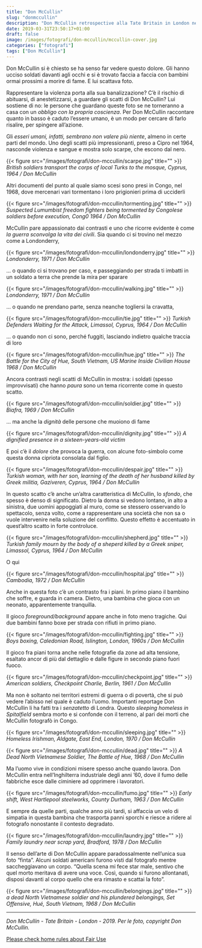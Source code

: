```yaml
---
title: "Don McCullin"
slug: "donmccullin"
description: "Don McCullin retrospective alla Tate Britain in London nel 2019"
date: 2019-03-31T23:50:17+01:00
draft: false
image: /images/fotografi/don-mccullin/mccullin-cover.jpg
categories: ["fotografi"]
tags: ["Don McCullin"]
---
```


Don McCullin si è chiesto se ha senso far vedere questo dolore. Gli hanno ucciso soldati davanti agli occhi e si è trovato faccia a faccia con bambini ormai prossimi a morire di fame. E lui scattava foto.

Rappresentare la violenza porta alla sua banalizzazione? C’è il rischio di abituarsi, di anestetizzarsi, a guardare gli scatti di Don McCullin? Lui sostiene di no: le persone che guardano queste foto se ne torneranno a casa con un _obbligo con la propria coscienza_. Per Don McCullin raccontare quanto in basso è caduto l’essere umano, è un modo per cercare di farlo risalire, per spingere all’azione.

Gli *esseri umani, infatti, sembrano non valere più niente*, almeno in certe parti del mondo.
Uno degli scatti più impressionanti, preso a Cipro nel 1964, nasconde violenza e sangue e mostra solo scarpe, che escono dal nero.

{{< figure src="/images/fotografi/don-mccullin/scarpe.jpg" title="" >}}
_British soldiers transport the corps of local Turks to the mosque, Cyprus, 1964 / Don McCullin_

Altri documenti del punto al quale siamo scesi sono presi in Congo, nel 1968, dove mercenari vari tormentano i loro prigionieri prima di ucciderli

{{< figure src="/images/fotografi/don-mccullin/tormenting.jpg" title="" >}}
_Suspected  Lumumbist freedom fighters being tormented by Congolese soldiers before execution, Cong0 1964 / Don McCullin_

McCullin pare appassionato dai contrasti e uno che ricorre evidente è come *la guerra sconvolga la vita dei civili*. Sia quando ci si trovino nel mezzo come a Londonderry,

{{< figure src="/images/fotografi/don-mccullin/londonderry.jpg" title="" >}}
_Londonderry, 1971 / Don McCullin_

… o quando ci si trovano per caso, e passeggiando per strada ti imbatti in un soldato a terra che prende la mira per sparare

{{< figure src="/images/fotografi/don-mccullin/walking.jpg" title="" >}}
_Londonderry, 1971 / Don McCullin_

... o quando ne prendano parte, senza neanche togliersi la cravatta,

{{< figure src="/images/fotografi/don-mccullin/tie.jpg" title="" >}}
_Turkish Defenders Waiting for the Attack, Limassol, Cyprus, 1964 / Don McCullin_

... o quando non ci sono, perché fuggiti, lasciando indietro qualche traccia di loro

{{< figure src="/images/fotografi/don-mccullin/hue.jpg" title="" >}}
_The Battle for the City of Hue, South Vietnam, US Marine Inside Civilian House 1968 / Don McCullin_

Ancora contrasti negli scatti di McCullin in mostra: i soldati (spesso improvvisati) che hanno *paura* sono un tema ricorrente come in questo scatto.

{{< figure src="/images/fotografi/don-mccullin/soldier.jpg" title="" >}}
_Biafra, 1969 / Don McCullin_

… ma anche la *dignità* delle persone che muoiono di fame

{{< figure src="/images/fotografi/don-mccullin/dignity.jpg" title="" >}}
_A dignified presence in a sixteen-years-old victim_

E poi c’è il *dolore* che provoca la guerra, con alcune foto-simbolo come questa donna cipriota consolata dal figlio.

{{< figure src="/images/fotografi/don-mccullin/despair.jpg" title="" >}}
_Turkish woman, with her son, learning of the death of her husband killed by Greek militia, Gaziveren, Cyprus, 1964 / Don McCullin_

In questo scatto c’è anche un’altra caratteristica di McCullin, lo *sfondo*, che spesso è denso di significato. Dietro la donna si vedono lontano, in alto a sinistra, due uomini appoggiati al muro, come se stessero osservando lo spettacolo, senza volto, come a rappresentare una società che non sa o vuole intervenire nella soluzione del conflitto.
Questo effetto è accentuato in quest’altro scatto in forte controluce.

{{< figure src="/images/fotografi/don-mccullin/shepherd.jpg" title="" >}}
_Turkish family mourn by the body of a sheperd killed by a Greek sniper, Limassol, Cyprus, 1964 / Don McCullin_

O qui

{{< figure src="/images/fotografi/don-mccullin/hospital.jpg" title="" >}}
_Cambodia, 1972 / Don McCullin_

Anche in questa foto c’è un contrasto fra i piani. In primo piano il bambino che soffre, e guarda in camera. Dietro, una bambina che gioca con un neonato, apparentemente tranquilla.

Il gioco _*foreground/background*_ appare anche in foto meno tragiche. Qui due bambini fanno boxe per strada con rifiuti in primo piano.

{{< figure src="/images/fotografi/don-mccullin/fighting.jpg" title="" >}}
_Boys boxing, Caledonian Road, Islington, London, 1960s / Don McCullin_

Il gioco fra piani torna anche nelle fotografie da zone ad alta tensione, esaltato ancor di più dal dettaglio e dalle figure in secondo piano fuori fuoco.

{{< figure src="/images/fotografi/don-mccullin/checkpoint.jpg" title="" >}}
_American soldiers, Checkpoint Charlie, Berlin, 1961 / Don McCullin_

Ma non è soltanto nei territori estremi di guerra o di povertà, che si può vedere l’abisso nel quale è caduto l’uomo.
Importanti reportage Don McCullin li ha fatti tra i *senzatetto* di Londra.
Questo _sleeping homeless in Spitalfield_ sembra morto e si confonde con il terreno, al pari dei morti che McCullin fotografò in Congo.

{{< figure src="/images/fotografi/don-mccullin/sleeping.jpg" title="" >}}
_Homeless Irishman, Aldgate, East End, London, 1970 / Don McCullin_

{{< figure src="/images/fotografi/don-mccullin/dead.jpg" title="" >}}
_A Dead North Vietnamese Soldier, The Battle of Hue, 1968 / Don McCullin_

Ma l’uomo vive in condizioni misere spesso anche quando lavora. Don McCullin entra nell’Inghilterra industriale degli anni ’60, dove il fumo delle fabbriche esce dalle ciminiere ad opprimere i lavoratori.

{{< figure src="/images/fotografi/don-mccullin/fumo.jpg" title="" >}}
_Early shift, West Hartlepool steelworks, County Durham, 1963 / Don McCullin_

E sempre da quelle parti, qualche anno più tardi, si affaccia un velo di simpatia in questa bambina che trasporta panni sporchi e riesce a ridere al fotografo nonostante il contesto degradato.

{{< figure src="/images/fotografi/don-mccullin/laundry.jpg" title="" >}}
_Family laundry near scrap yard, Bradford, 1978 / Don McCullin_

Il senso dell’arte di Don McCullin appare paradossalmente nell’unica sua foto “finta”. Alcuni soldati americani furono visti dal fotografo mentre saccheggiavano un corpo. “Quella scena mi fece star male, sentivo che quel morto meritava di avere una voce. Così, quando si furono allontanati, disposi davanti al corpo quello che era rimasto e scattai la foto”.

{{< figure src="/images/fotografi/don-mccullin/belongings.jpg" title="" >}}
_a dead North Vietnamese soldier and his plundered belongings, Set Offensive, Hué, South Vietnam, 1968 / Don McCullin_


- - -
_Don McCullin - Tate Britain - London - 2019.
Per le foto, copyright Don McCullin._

<a href="/2018/01/fairuse">
Please check home rules about Fair Use
</a>
